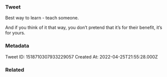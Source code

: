 ### Tweet
Best way to learn - teach someone.

And if you think of it that way, you don’t pretend that it’s for their benefit, it’s for yours.

### Metadata
Tweet ID: 1518710307933229057
Created At: 2022-04-25T21:55:28.000Z

### Related

